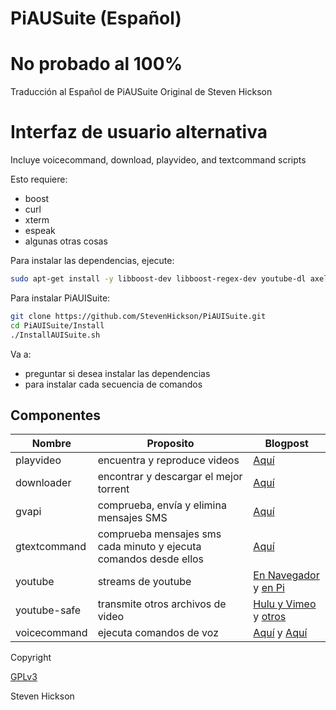# PiAUSuite (Español)

# No probado al 100%

Traducción al Español de PiAUSuite Original de Steven Hickson

# Interfaz de usuario alternativa

Incluye voicecommand, download, playvideo, and textcommand scripts

Esto requiere:

* boost
* curl
* xterm
* espeak
* algunas otras cosas

Para instalar las dependencias, ejecute:
```bash
sudo apt-get install -y libboost-dev libboost-regex-dev youtube-dl axel curl xterm libcurl4-gnutls-dev mpg123 flac sox
```

Para instalar PiAUISuite:
```bash
git clone https://github.com/StevenHickson/PiAUISuite.git
cd PiAUISuite/Install
./InstallAUISuite.sh
```

Va a:
* preguntar si desea instalar las dependencias
* para instalar cada secuencia de comandos

## Componentes

Nombre | Proposito | Blogpost
-----|---------|---------
playvideo | encuentra y reproduce videos | [Aquí](http://stevenhickson.blogspot.com/2013/03/playing-videos-intelligently-with.html)
downloader | encontrar y descargar el mejor torrent | [Aquí](http://stevenhickson.blogspot.com/2013/03/automatically-downloading-torrents-with.html)
gvapi | comprueba, envía y elimina mensajes SMS | [Aquí](http://stevenhickson.blogspot.com/2013/05/using-google-voice-c-api.html)
gtextcommand | comprueba mensajes sms cada minuto y ejecuta comandos desde ellos | [Aquí](http://stevenhickson.blogspot.com/2013/03/controlling-raspberry-pi-via-text.html)
youtube | streams de youtube | [En Navegador](http://stevenhickson.blogspot.com/2013/06/playing-youtube-videos-in-browser-on.html) y [en Pi](http://stevenhickson.blogspot.com/2013/04/using-youtube-on-raspberry-pi-without.html)
youtube-safe | transmite otros archivos de video | [Hulu y Vimeo](http://stevenhickson.blogspot.com/2013/06/getting-huluvimeo-to-work-on-raspberry.html) y [otros](http://stevenhickson.blogspot.com/2013/06/streaming-other-hd-video-sites-on.html)
voicecommand | ejecuta comandos de voz | [Aquí](http://stevenhickson.blogspot.com/2013/05/voice-command-v20-for-raspberry-pi.html) y [Aquí](http://stevenhickson.blogspot.com/2013/04/voice-control-on-raspberry-pi.html)

Copyright

[GPLv3](https://tldrlegal.com/license/gnu-general-public-license-v3-(gpl-3))

Steven Hickson

